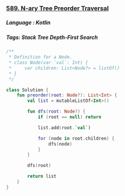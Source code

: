 ### [589. N-ary Tree Preorder Traversal](https://leetcode.com/problems/n-ary-tree-preorder-traversal/?envType=study-plan&id=level-1)

##### Language : Kotlin

##### Tags: Stack Tree Depth-First Search

```kotlin
/**
 * Definition for a Node.
 * class Node(var `val`: Int) {
 *     var children: List<Node?> = listOf()
 * }
 */

class Solution {
    fun preorder(root: Node?): List<Int> {
        val list = mutableListOf<Int>()

        fun dfs(root: Node?) {
            if (root == null) return

            list.add(root.`val`)

            for (node in root.children) {
                dfs(node)
            }
        }

        dfs(root)

        return list
    }
}
```

